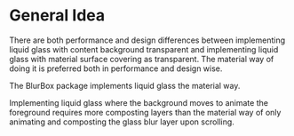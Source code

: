 # General Idea

There are both performance and design differences between implementing
liquid glass with content background transparent and implementing
liquid glass with material surface covering as transparent. The 
material way of doing it is preferred both in performance and design
wise.

The BlurBox package implements liquid glass the material way.

Implementing liquid glass where the background moves to animate 
the foreground requires more composting layers than the material
way of only animating and composting the glass blur layer upon scrolling.